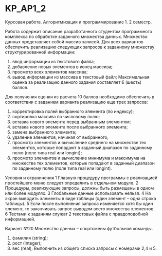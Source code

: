 # KP_AP1_2
Курсовая работа. Алгоритмизация и программирование 1. 2 семестр. 

Работа содержит описание разработанного студентом программного комплекса по обработке заданного множества данных. Множество данных представляет собой массив записей. Для всех вариантов обеспечить реализацию следующих запросов к заданному множеству структурированной информации:
1)	ввод информации из текстового файла;
2)	добавление новых элементов в конец массива;
3)	просмотр всех элементов массива;
4)	вывод информации из массива в текстовый файл;
Максимальная оценка за реализацию данного задания составляет 6 (шесть) баллов.

Для получения оценки из расчета 10 баллов необходимо обеспечить в соответствии с заданием варианта реализацию еще трех запросов:
1)	корректировка полей выбранного элемента (по индексу);
2)	сортировка массива по числовому полю;
3)	вставка нового элемента  перед выбранным элементом;
4)	вставка нового элемента  после выбранного элемента;
5)	замена выбранного элемента;
6)	удаление элементов, начиная от выбранного;
7)	просмотр элементов и вычисление среднего на множестве тех элементов, которые попадают в заданный диапазон по заданному полю (поле типа real или longint);
8)	просмотр элементов и вычисление минимума и максимума на множестве тех элементов, которые попадают в заданный диапазон по заданному полю (поле типа real или longint).

Условия и ограничения
1	Главную процедуру программы с реализацией простейшего меню следует определить в отдельном модуле.
2	Процедуры, реализующие запросы, должны быть размещены в одном или более модулях.
3	Глобальные данные использовать нельзя.
4	На экран выводить элементы в виде таблицы (один элемент – одна строка таблицы).
5	Если после выполнения запроса изменяется хотя бы один элемент, то заканчивать запрос выводом всего множества элементов.
6	Тестами к заданиям служат 2 текстовых файла с правдоподобной информацией.


Вариант №20
Множество данных – спортсмены футбольной команды.
1)	фамилия (string);
2)	рост (integer);
3)	вес (real);
Выполнить из общего списка запросы с номерами 2,4 и 5.